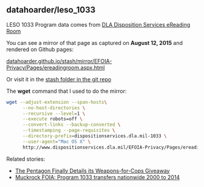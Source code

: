 ## datahoarder/leso_1033

LESO 1033 Program data comes from [DLA Disposition Services eReading Room ](http://www.dispositionservices.dla.mil/EFOIA-Privacy/Pages/ereadingroom.aspx#1033)


You can see a mirror of that page as captured on __August 12, 2015__ and rendered on Github pages:

[datahoarder.github.io/stash/mirror/EFOIA-Privacy/Pages/ereadingroom.aspx.html
](http://datahoarder.github.io/stash/mirror/EFOIA-Privacy/Pages/ereadingroom.aspx.html)

Or visit it in the [stash folder in the git repo](stash/mirror/EFOIA-Privacy/Pages/ereadingroom.aspx.html)


The __wget__ command that I used to do the mirror:

~~~sh
wget --adjust-extension --span-hosts\
      --no-host-directories \
      --recursive --level=1 \
      --execute robots=off \
      --convert-links --backup-converted \
      --timestamping --page-requisites \
      --directory-prefix=dispositionservices.dla.mil-1033 \
      --user-agent="Mac OS X" \
      http://www.dispositionservices.dla.mil/EFOIA-Privacy/Pages/ereadingroom.aspx
~~~


Related stories:

- [The Pentagon Finally Details its Weapons-for-Cops Giveaway](https://www.themarshallproject.org/2014/12/03/the-pentagon-finally-details-its-weapons-for-cops-giveaway)
- [Muckrock FOIA: Program 1033 transfers nationwide 2000 to 2014 ](https://www.muckrock.com/foi/united-states-of-america-10/1033-transfers-nationwide-2000-to-2014-12969/)
